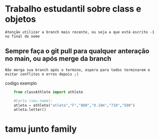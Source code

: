 # Trabalho estudantil sobre class e objetos

``Atenção utilizar a branch mais recente, ou seja a que está escrito -1 no final do nome``

## Sempre faça o git pull para qualquer anteração no main, ou após merge da branch

``Não merga sua branch após o termino, espera para todos terminarem e evitar conflitos e erros depois ;)``

codigo exemplo

```python
    from classAthlete import athlete

    #Carta (seu nome):
    atleta = athlete("atleta","F","800","9.19m","710","590")
    atleta.letter() 
```

# tamu junto family
